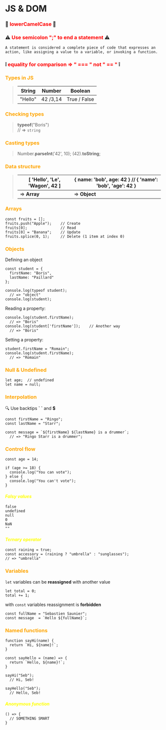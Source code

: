 # JS & DOM

### :camel: <span style="color:red;">**lowerCamelCase**</span> :camel:

### :warning: <span style="color:red;">Use **semicolon ";"** to end a statement</span> :warning:

    A statement is considered a complete piece of code that expresses an action, like assigning a value to a variable, or invoking a function.

### :grey_exclamation: <span style="color:red;">equality for comparison => " === " not " == "</span> :grey_exclamation:

### <span style="color:orange;">Types in JS</span>

>| String | Number | Boolean |
>|--------|--------|---------|
>| "Hello" | 42 /3,14 | True / False |

### <span style="color:orange;">Checking types</span>

>**typeof**("Boris")<br>
>// => `string`

### <span style="color:orange;">Casting types</span>

>Number.**parseInt**('42', 10);
(42).**toString**;

### <span style="color:orange;">Data structure</span>

>| [ 'Hello', 'Le', 'Wagon', 42 ] | { name: 'bob', age: 42 } // { 'name': 'bob', 'age': 42 }
>|--------------------------------|--------------------------------------------------------|
>| => **Array** | => **Object** |

### <span style="color:orange;">Arrays</span>

    const fruits = [];
    fruits.push("Apple");    // Create
    fruits[0];               // Read
    fruits[0] = "Banana";    // Update
    fruits.splice(0, 1);     // Delete (1 item at index 0)

### <span style="color:orange;">Objects</span>

Defining an object

    const student = {
      firstName: "Boris",
      lastName: "Paillard"
    };

    console.log(typeof student);
      // => "object"
    console.log(student);

Reading a property:

    console.log(student.firstName);
      // => "Boris"
    console.log(student['firstName']);    // Another way
      // => "Boris"

Setting a property:

    student.firstName = "Romain";
    console.log(student.firstName);
      // => "Romain"

### <span style="color:orange;">Null & Undefined</span>

    let age;  // undefined
    let name = null;

### <span style="color:orange;">Interpolation</span>

:mag: Use backtips **\` \`** and **$**

    const firstName = "Ringo";
    const lastName = "Starr";

    const message = `${firstName} ${lastName} is a drummer`;
      // => "Ringo Starr is a drummer";

### <span style="color:orange;">Control flow</span>

    const age = 14;

    if (age >= 18) {
      console.log("You can vote");
    } else {
      console.log("You can't vote");
    }

#### <span style="color:yellow;">_Falsy values_</span>

    false
    undefined
    null
    0
    NaN
    ""

#### <span style="color:yellow;">_Ternary operator_</span>

    const raining = true;
    const accessory = (raining ? "umbrella" : "sunglasses");
    // => "umbrella"

### <span style="color:orange;">Variables</span>

`let` variables can be **reassigned** with another value

    let total = 0;
    total += 1;

with `const` variables reassignment is **forbidden**

    const fullName = "Sebastien Saunier";
    const message  = `Hello ${fullName}`;

### <span style="color:orange;">Named functions</span>

    function sayHi(name) {
      return `Hi, ${name}!`;
    }

    const sayHello = (name) => {
      return `Hello, ${name}!`;
    }

    sayHi("Seb");
      // Hi, Seb!

    sayHello("Seb");
      // Hello, Seb!

#### <span style="color:yellow;">_Anonymous function_</span>

    () => {
      // SOMETHING SMART
    }
